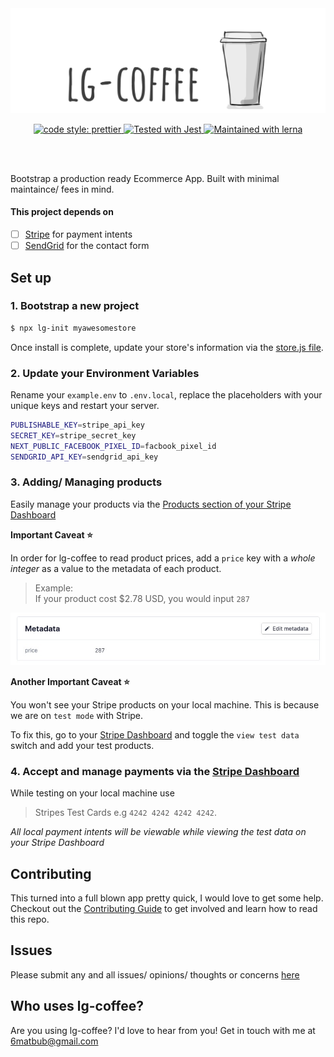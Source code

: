 <img src="/public/lg-coffee-logo.png" alt="lg-coffee" />

<p align="center">  
  <a href= "https://github.com/prettier/prettier">
    <img alt="code style: prettier" src="https://img.shields.io/badge/code_style-prettier-ff69b4.svg" />
  </a>
  
  <a href="https://github.com/facebook/jest">
    <img src="https://img.shields.io/badge/tested_with-jest-99424f.svg" alt="Tested with Jest" />
  </a>

  <a href="https://lerna.js.org/">
    <img src="https://img.shields.io/badge/maintained%20with-lerna-cc00ff.svg" alt="Maintained with lerna" />
  </a>

</p>

<br>
<br>

Bootstrap a production ready Ecommerce App. Built with minimal maintaince/ fees in mind. 

#### This project depends on

- [ ] [Stripe](https://stripe.com/docs/api) for payment intents
- [ ] [SendGrid](https://app.sendgrid.com/) for the contact form

## Set up

### 1. Bootstrap a new project

```bash
$ npx lg-init myawesomestore
```

Once install is complete, update your store's information via the [store.js file](https://github.com/hi-matbub/lg-coffee/blob/main/packages/lg-init/lib/templates/og/utils/store.js).

### 2. Update your Environment Variables

Rename your `example.env` to `.env.local`, replace the placeholders with your unique keys and restart your server.

```bash
PUBLISHABLE_KEY=stripe_api_key
SECRET_KEY=stripe_secret_key
NEXT_PUBLIC_FACEBOOK_PIXEL_ID=facbook_pixel_id
SENDGRID_API_KEY=sendgrid_api_key
```

### 3. Adding/ Managing products

Easily manage your products via the [Products section of your Stripe Dashboard](https://dashboard.stripe.com/products)

**Important Caveat :star:** 

In order for lg-coffee to read product prices, add a `price` key with a _whole integer_ as a value to the metadata of each product. 

> Example: </br>
> If your product cost $2.78 USD, you would input `287`

![screenshot](/public/metadata_screen_shot.jpg)

**Another Important Caveat :star:** 

You won't see your Stripe products on your local machine. This is because we are on `test mode` with Stripe. 

To fix this, go to your [Stripe Dashboard](https://dashboard.stripe.com/products) and toggle the `view test data` switch and add your test products. 

### 4. Accept and manage payments via the [Stripe Dashboard](https://dashboard.stripe.com)


While testing on your local machine use 
> Stripes Test Cards e.g `4242 4242 4242 4242`. 

_All local payment intents will be viewable while viewing the test data on your Stripe Dashboard_

## Contributing 

This turned into a full blown app pretty quick, I would love to get some help. Checkout out the [Contributing Guide](/CONTRIBUTING.md) to get involved and learn how to read this repo.

## Issues

Please submit any and all issues/ opinions/ thoughts or concerns [here](https://github.com/hi-matbub/lg-coffee/issues/new)

## Who uses lg-coffee? 

Are you using lg-coffee? I'd love to hear from you! Get in touch with me at <a href="mailto:6matbub@gmail.com">6matbub@gmail.com</a>

